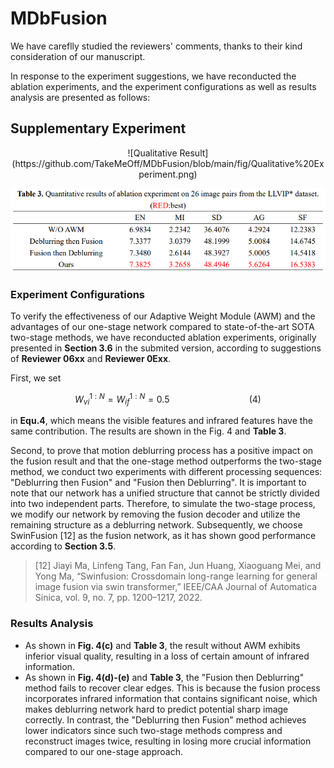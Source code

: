 # MDbFusion

We have careflly studied the reviewers' comments, thanks to their kind consideration of our manuscript.

In response to the experiment suggestions, we have reconducted the ablation experiments, and the experiment configurations as well as results analysis are presented as follows:

## Supplementary Experiment

<div align="center">
![Qualitative Result](https://github.com/TakeMeOff/MDbFusion/blob/main/fig/Qualitative%20Experiment.png)

![Quantitative Result](https://github.com/TakeMeOff/MDbFusion/blob/main/fig/Quantitative%20Experiment.png)
</div>

### Experiment Configurations

To verify the effectiveness of our Adaptive Weight Module (AWM) and the advantages of our one-stage network compared to state-of-the-art SOTA two-stage methods, we have reconducted ablation experiments, originally presented in **Section 3.6** in the submited version, according to suggestions of **Reviewer 06xx** and **Reviewer 0Exx**.

First, we set&#x20;

```math
W_{vi}^{1:N} = W_{if}^{1:N} = 0.5 \qquad\qquad\qquad\qquad(4)
```

in **Equ.4**, which means the visible features and infrared features have the same contribution. The results are shown in the Fig. 4 and **Table 3**.

Second, to prove that motion deblurring process has a positive impact on the fusion result and that the one-stage method outperforms the two-stage method, we conduct two experiments with different processing sequences:  "Deblurring then Fusion" and "Fusion then Deblurring". It is important to note that our network has a unified structure that cannot be strictly divided into two independent parts. Therefore, to simulate the two-stage process, we modify our network by removing the fusion decoder and utilize the remaining structure as a deblurring network. Subsequently, we choose SwinFusion \[12] as the fusion network, as it has shown good performance according to **Section 3.5**.&#x20;

> \[12] Jiayi Ma, Linfeng Tang, Fan Fan, Jun Huang, Xiaoguang Mei, and Yong Ma, “Swinfusion: Crossdomain long-range learning for general image fusion via swin transformer,” IEEE/CAA Journal of Automatica Sinica, vol. 9, no. 7, pp. 1200–1217, 2022.

### Results Analysis

*   As shown in **Fig. 4(c)** and **Table 3**, the result without AWM exhibits inferior visual quality, resulting in a loss of certain amount of infrared information.
*   As shown in **Fig. 4(d)-(e)** and **Table 3**, the "Fusion then Deblurring" method fails to recover clear edges. This is because the fusion process incorporates infrared information that contains significant noise, which makes deblurring network hard to predict potential sharp image correctly. In contrast, the "Deblurring then Fusion" method achieves lower indicators since such two-stage methods compress and reconstruct images twice, resulting in losing more crucial information compared to our one-stage approach.

